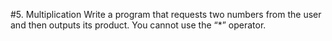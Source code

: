 #5. Multiplication
Write a program that requests two numbers from the user and then outputs its product. 
You cannot use the “*” operator.